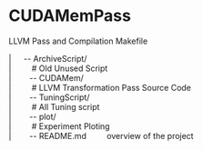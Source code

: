 # CUDAMemPass
LLVM Pass and Compilation Makefile

| &emsp; -- ArchiveScript/        
| &emsp;&emsp; # Old Unused Script  
| &emsp; -- CUDAMem/              
| &emsp;&emsp; # LLVM Transformation Pass Source Code   
| &emsp; -- TuningScript/         
| &emsp;&emsp; # All Tuning script    
| &emsp; -- plot/                 
| &emsp;&emsp; # Experiment Ploting  
| &emsp; -- README.md    overview of the project  